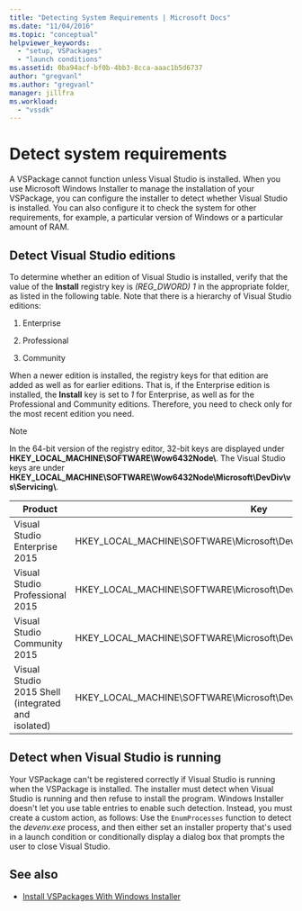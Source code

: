 ```yaml
---
title: "Detecting System Requirements | Microsoft Docs"
ms.date: "11/04/2016"
ms.topic: "conceptual"
helpviewer_keywords:
  - "setup, VSPackages"
  - "launch conditions"
ms.assetid: 0ba94acf-bf0b-4bb3-8cca-aaac1b5d6737
author: "gregvanl"
ms.author: "gregvanl"
manager: jillfra
ms.workload:
  - "vssdk"
---
```

# Detect system requirements
A VSPackage cannot function unless Visual Studio is installed. When you use Microsoft Windows Installer to manage the installation of your VSPackage, you can configure the installer to detect whether Visual Studio is installed. You can also configure it to check the system for other requirements, for example, a particular version of Windows or a particular amount of RAM.

## Detect Visual Studio editions
 To determine whether an edition of Visual Studio is installed, verify that the value of the **Install** registry key is *(REG_DWORD) 1* in the appropriate folder, as listed in the following table. Note that there is a hierarchy of Visual Studio editions:

1. Enterprise

2. Professional

3. Community

When a newer edition is installed, the registry keys for that edition are added as well as for earlier editions. That is, if the Enterprise edition is installed, the **Install** key is set to *1* for Enterprise, as well as for the Professional and Community editions. Therefore, you need to check only for the most recent edition you need.

> [!NOTE]
>  In the 64-bit version of the registry editor, 32-bit keys are displayed under **HKEY_LOCAL_MACHINE\SOFTWARE\Wow6432Node\\**. The Visual Studio keys are under **HKEY_LOCAL_MACHINE\SOFTWARE\Wow6432Node\Microsoft\DevDiv\vs\Servicing\\**.

|Product|Key|
|-------------|---------|
|Visual Studio Enterprise 2015|HKEY_LOCAL_MACHINE\SOFTWARE\Microsoft\DevDiv\vs\Servicing\14.0\enterprise|
|Visual Studio Professional 2015|HKEY_LOCAL_MACHINE\SOFTWARE\Microsoft\DevDiv\vs\Servicing\14.0\professional|
|Visual Studio Community 2015|HKEY_LOCAL_MACHINE\SOFTWARE\Microsoft\DevDiv\vs\Servicing\14.0\community|
|Visual Studio 2015 Shell (integrated and isolated)|HKEY_LOCAL_MACHINE\SOFTWARE\Microsoft\DevDiv\vs\Servicing\14.0\isoshell|

## Detect when Visual Studio is running
 Your VSPackage can't be registered correctly if Visual Studio is running when the VSPackage is installed. The installer must detect when Visual Studio is running and then refuse to install the program. Windows Installer doesn't let you use table entries to enable such detection. Instead, you must create a custom action, as follows: Use the `EnumProcesses` function to detect the *devenv.exe* process, and then either set an installer property that's used in a launch condition or conditionally display a dialog box that prompts the user to close Visual Studio.

## See also
- [Install VSPackages With Windows Installer](../../extensibility/internals/installing-vspackages-with-windows-installer.md)